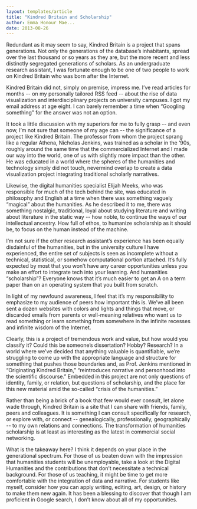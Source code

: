 ```yaml
---
layout: templates/article
title: "Kindred Britain and Scholarship"
author: Emma Honour Mae...
date: 2013-08-26
---
```


Redundant as it may seem to say, Kindred Britain is a project that spans generations. Not only the generations of the database’s inhabitants, spread over the last thousand or so years as they are, but the more recent and less distinctly segregated generations of scholars. As an undergraduate research assistant, I was fortunate enough to be one of two people to work on Kindred Britain who was born after the Internet.


Kindred Britain did not, simply on premise, impress me. I’ve read articles for months -- on my personally tailored RSS feed -- about the rise of data visualization and interdisciplinary projects on university campuses. I got my email address at age eight. I can barely remember a time when “Googling something” for the answer was not an option.


It took a little discussion with my superiors for me to fully grasp -- and even now, I’m not sure that someone of my age can -- the significance of a project like Kindred Britain. The professor from whom the project sprang like a regular Athena, Nicholas Jenkins, was trained as a scholar in the ‘90s, roughly around the same time that the commercialized Internet and I made our way into the world, one of us with slightly more impact than the other. He was educated in a world where the spheres of the humanities and technology simply did not touch, nevermind overlap to create a data visualization project integrating traditional scholarly narratives.


Likewise, the digital humanities specialist Elijah Meeks, who was responsible for much of the tech behind the site, was educated in philosophy and English at a time when there was something vaguely “magical” about the humanities. As he described it to me, there was something nostalgic, traditional, loyal about studying literature and writing about literature in the static way -- how noble, to continue the ways of our intellectual ancestry. How full of ethos, to humanize scholarship as it should be, to focus on the human instead of the machine.


I’m not sure if the other research assistant’s experience has been equally disdainful of the humanities, but in the university culture I have experienced, the entire set of subjects is seen as incomplete without a technical, statistical, or somehow computational portion attached. It’s fully expected by most that you won’t have any career opportunities unless you make an effort to integrate tech into your learning. And humanities “scholarship”? Everyone knows that it’s much easier to get an A on a term paper than on an operating system that you built from scratch.


In light of my newfound awareness, I feel that it’s my responsibility to emphasize to my audience of peers how important this is. We’ve all been sent a dozen websites with colors and lights and things that move, or discarded emails from parents or well-meaning relatives who want us to read something or learn something from somewhere in the infinite recesses and infinite wisdom of the Internet.


Clearly, this is a project of tremendous work and value, but how would you classify it? Could this be someone’s dissertation? Hobby? Research? In a world where we’ve decided that anything valuable is quantifiable, we’re struggling to come up with the appropriate language and structure for something that pushes those boundaries and, as Prof. Jenkins mentioned in “Originating Kindred Britain,” “reintroduces narrative and personhood into the scientific discourse.” Embedded in this project are not only questions of identity, family, or relation, but questions of scholarship, and the place for this new material amid the so-called “crisis of the humanities.”


Rather than being a brick of a book that few would ever consult, let alone wade through, Kindred Britain is a site that I can share with friends, family, peers and colleagues. It is something I can consult specifically for research, or explore with, or connect -- genealogically, professionally, geographically -- to my own relations and connections. The transformation of humanities scholarship is at least as interesting as the latest in commercial social networking.


What is the takeaway here? I think it depends on your place in the generational spectrum. For those of us beaten down with the impression that humanities students will be unemployable, take a look at the Digital Humanities and the contributions that don’t necessitate a technical background. For those of us teaching, it might be time to get more comfortable with the integration of data and narrative. For students like myself, consider how you can apply writing, editing, art, design, or history to make them new again. It has been a blessing to discover that though I am proficient in Google search, I don’t know about all of my opportunities.


